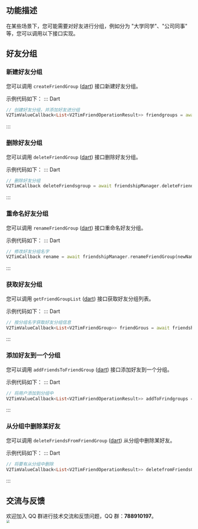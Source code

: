 ## 功能描述
在某些场景下，您可能需要对好友进行分组，例如分为 "大学同学"、"公司同事" 等，您可以调用以下接口实现。

## 好友分组

### 新建好友分组
您可以调用 `createFriendGroup` ([dart](https://pub.dev/documentation/tencent_im_sdk_plugin_platform_interface/latest/im_flutter_plugin_platform_interface/ImFlutterPlatform/createFriendGroup.html)) 接口新建好友分组。

示例代码如下：
<dx-tabs>
::: Dart

```dart
// 创建好友分组，并添加好友进分组
V2TimValueCallback<List<V2TimFriendOperationResult>> friendgroups = await friendshipManager.createFriendGroup(groupName: "分组1",userIDList: ['user1']);
```
:::

</dx-tabs>

### 删除好友分组
您可以调用 `deleteFriendGroup` ([dart](https://pub.dev/documentation/tencent_im_sdk_plugin_platform_interface/latest/im_flutter_plugin_platform_interface/ImFlutterPlatform/deleteFriendGroup.html)) 接口删除好友分组。

示例代码如下：
<dx-tabs>
::: Dart

```dart
// 删除好友分组
V2TimCallback deleteFriendsgroup = await friendshipManager.deleteFriendGroup(groupNameList: ['分组1']);
```
:::

</dx-tabs>

### 重命名好友分组
您可以调用 `renameFriendGroup` ([dart](https://pub.dev/documentation/tencent_im_sdk_plugin_platform_interface/latest/method_channel_im_flutter/MethodChannelIm/renameFriendGroup.html)) 接口重命名好友分组。

示例代码如下：
<dx-tabs>
::: Dart

```dart
// 修改好友分组名字
V2TimCallback rename = await friendshipManager.renameFriendGroup(newName: "新分组1",oldName: '分组1');
```
:::

</dx-tabs>

### 获取好友分组
您可以调用 `getFriendGroupList` ([dart](https://pub.dev/documentation/tencent_im_sdk_plugin_platform_interface/latest/im_flutter_plugin_platform_interface/ImFlutterPlatform/getFriendGroups.html)) 接口获取好友分组列表。

示例代码如下：
<dx-tabs>
::: Dart

```dart
// 按分组名字获取好友分组信息
V2TimValueCallback<List<V2TimFriendGroup>> friendGrous = await friendshipManager.getFriendGroups(groupNameList: ['分组1']);
```
:::

</dx-tabs>

### 添加好友到一个分组
您可以调用 `addFriendsToFriendGroup` ([dart](https://pub.dev/documentation/tencent_im_sdk_plugin_platform_interface/latest/im_flutter_plugin_platform_interface/ImFlutterPlatform/addFriendsToFriendGroup.html)) 接口添加好友到一个分组。

示例代码如下：
<dx-tabs>
::: Dart

```dart
// 将用户添加到分组中
V2TimValueCallback<List<V2TimFriendOperationResult>> addToFrindgroups = await friendshipManager.addFriendsToFriendGroup(groupName: "分组1",userIDList: ['user1']);
```
:::

</dx-tabs>

### 从分组中删除某好友
您可以调用 `deleteFriendsFromFriendGroup` ([dart](https://pub.dev/documentation/tencent_im_sdk_plugin_platform_interface/latest/im_flutter_plugin_platform_interface/ImFlutterPlatform/deleteFriendsFromFriendGroup.html)) 从分组中删除某好友。

示例代码如下：
<dx-tabs>
::: Dart

```dart
// 将要有从分组中删除
V2TimValueCallback<List<V2TimFriendOperationResult>> deletefromFriendsGrousps = await friendshipManager.deleteFriendsFromFriendGroup(groupName: "分组1", userIDList: ['user1']);
```
:::

</dx-tabs>

## 交流与反馈

欢迎加入 QQ 群进行技术交流和反馈问题，QQ 群：**788910197**。
<img style="width: 200px; max-width: inherit; zoom: 50%;" src="https://qcloudimg.tencent-cloud.cn/raw/f351a1640d265047db85ffab1cd086a7.png" />

